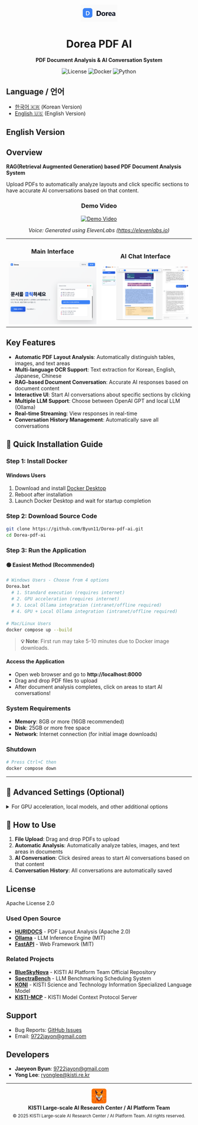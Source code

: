 <div align="center">
  <img src="assets/images/logo.png" alt="Dorea Logo" width="100"/>
  <h1>Dorea PDF AI</h1>
  <p>
    <strong>PDF Document Analysis & AI Conversation System</strong>
  </p>
  <p>
    <img alt="License" src="https://img.shields.io/badge/license-Apache%202.0-blue.svg">
    <img alt="Docker" src="https://img.shields.io/badge/docker-%230db7ed.svg?logo=docker&logoColor=white">
    <img alt="Python" src="https://img.shields.io/badge/python-3.9+-3670A0?logo=python&logoColor=ffdd54">
  </p>
</div>

## Language / 언어
- [한국어 🇰🇷](README.md) (Korean Version)
- [English 🇺🇸](#english-version) (English Version)

## English Version

## Overview

**RAG(Retrieval Augmented Generation) based PDF Document Analysis System**

Upload PDFs to automatically analyze layouts and click specific sections to have accurate AI conversations based on that content.

<div align="center">

### Demo Video

[![Demo Video](https://img.youtube.com/vi/xEo9D5tuc4E/0.jpg)](https://youtu.be/xEo9D5tuc4E)

*Voice: Generated using ElevenLabs (https://elevenlabs.io)*

</div>

<table>
<tr>
<td width="50%" align="center">

### Main Interface
<img src="assets/images/preview-main.png" alt="Main Interface" width="400"/>

</td>
<td width="50%" align="center">

### AI Chat Interface
<img src="assets/images/preview-chat.png" alt="AI Chat" width="400"/>

</td>
</tr>
</table>

## Key Features

- **Automatic PDF Layout Analysis**: Automatically distinguish tables, images, and text areas
- **Multi-language OCR Support**: Text extraction for Korean, English, Japanese, Chinese
- **RAG-based Document Conversation**: Accurate AI responses based on document content
- **Interactive UI**: Start AI conversations about specific sections by clicking
- **Multiple LLM Support**: Choose between OpenAI GPT and local LLM (Ollama)
- **Real-time Streaming**: View responses in real-time
- **Conversation History Management**: Automatically save all conversations

## 🚀 Quick Installation Guide

### Step 1: Install Docker

#### Windows Users
1. Download and install [Docker Desktop](https://www.docker.com/products/docker-desktop/)
2. Reboot after installation
3. Launch Docker Desktop and wait for startup completion

### Step 2: Download Source Code
```bash
git clone https://github.com/Byun11/Dorea-pdf-ai.git
cd Dorea-pdf-ai
```

### Step 3: Run the Application

#### 🟢 Easiest Method (Recommended)
```bash
# Windows Users - Choose from 4 options
Dorea.bat
  # 1. Standard execution (requires internet)
  # 2. GPU acceleration (requires internet) 
  # 3. Local Ollama integration (intranet/offline required)
  # 4. GPU + Local Ollama integration (intranet/offline required)

# Mac/Linux Users  
docker compose up --build
```

> **💡 Note**: First run may take 5-10 minutes due to Docker image downloads.

#### Access the Application
- Open web browser and go to **http://localhost:8000**
- Drag and drop PDF files to upload
- After document analysis completes, click on areas to start AI conversations!

### System Requirements
- **Memory**: 8GB or more (16GB recommended)
- **Disk**: 25GB or more free space
- **Network**: Internet connection (for initial image downloads)

### Shutdown
```bash
# Press Ctrl+C then
docker compose down
```

---

## 🔧 Advanced Settings (Optional)

<details>
<summary>For GPU acceleration, local models, and other additional options</summary>

### Various Execution Options

#### Source Build Version (For Developers)
```bash
# 1. Standard execution
docker compose up --build   

# 2. GPU acceleration support 
docker compose -f docker-compose.yml -f docker-compose.gpu.yml up --build

# 3. Local Ollama integration
docker compose -f docker-compose.yml -f docker-compose.local-ollama.yml up --build

# 4. GPU + Local Ollama integration
docker compose -f docker-compose.yml -f docker-compose.gpu.yml -f docker-compose.local-ollama.yml up --build
```

#### Pre-built Image Version (For Deployment - Same as Dorea.bat)
```bash
# 5. Standard execution (requires internet)
docker compose -f docker-compose.hub.yml up

# 6. GPU acceleration (requires internet)
docker compose -f docker-compose.hub.yml -f docker-compose.gpu.yml up

# 7. Local Ollama integration (intranet/offline required)
docker compose -f docker-compose.hub.yml -f docker-compose.local-ollama.yml up

# 8. GPU + Local Ollama integration (intranet/offline required)
docker compose -f docker-compose.hub.yml -f docker-compose.gpu.yml -f docker-compose.local-ollama.yml up
```

> **💡 Note**: 
> - **Requires Internet**: Downloads images from Docker Hub
> - **Intranet/Offline**: Local Ollama server must be running on port 11434

### Check Logs
```bash
# All services logs
docker compose logs -f

# Individual service logs
docker compose logs -f pdf-ai
docker compose logs -f huridocs
docker compose logs -f ollama
```

</details>

## 🎯 How to Use

1. **File Upload**: Drag and drop PDFs to upload
2. **Automatic Analysis**: Automatically analyze tables, images, and text areas in documents
3. **AI Conversation**: Click desired areas to start AI conversations based on that content
4. **Conversation History**: All conversations are automatically saved

## License

Apache License 2.0

### Used Open Source

- **[HURIDOCS](https://github.com/huridocs/pdf-document-layout-analysis)** - PDF Layout Analysis (Apache 2.0)
- **[Ollama](https://github.com/ollama/ollama)** - LLM Inference Engine (MIT)
- **[FastAPI](https://github.com/tiangolo/fastapi)** - Web Framework (MIT)

### Related Projects

- **[BlueSkyNova](https://github.com/KISTI-AI-Platform-Team/BlueSkyNova)** - KISTI AI Platform Team Official Repository
- **[SpectraBench](https://github.com/gwleee/SpectraBench)** - LLM Benchmarking Scheduling System
- **[KONI](https://github.com/KISTI-AI/KONI)** - KISTI Science and Technology Information Specialized Language Model
- **[KISTI-MCP](https://github.com/KISTI-AI/KISTI-MCP)** - KISTI Model Context Protocol Server

## Support

- Bug Reports: [GitHub Issues](https://github.com/Byun11/Dorea-pdf-ai/issues)
- Email: [9722jayon@gmail.com](mailto:9722jayon@gmail.com)

## Developers

- **Jaeyeon Byun**: [9722jayon@gmail.com](mailto:9722jayon@gmail.com)
- **Yong Lee**: [ryonglee@kisti.re.kr](mailto:ryonglee@kisti.re.kr)

---

<div align="center">
  <img src="assets/images/AIlogo.png" alt="KISTI AI Platform Team" width="40"/>
  <br>
  <strong>KISTI Large-scale AI Research Center / AI Platform Team</strong>
  <br>
  <sub>© 2025 KISTI Large-scale AI Research Center / AI Platform Team. All rights reserved.</sub>
</div>